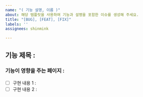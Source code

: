 ```yaml
---
name: "( 기능 설명, 이름 )"
about: 해당 템플릿을 사용하여 기능과 설명을 포함한 이슈를 생성해 주세요.
title: "[BUG], [FEAT], [FIX]"
labels: ''
assignees: shinmink

---
```


## 기능 제목 : 
### 기능이 영향을 주는 페이지 : 

- [ ] 구현 내용 1 : 
- [ ] 구현 내용 2 :
